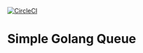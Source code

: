 [![CircleCI](https://circleci.com/gh/derekclevenger/simpleQueue.svg?style=svg)](https://circleci.com/gh/derekclevenger/simpleQueue)
# Simple Golang Queue

